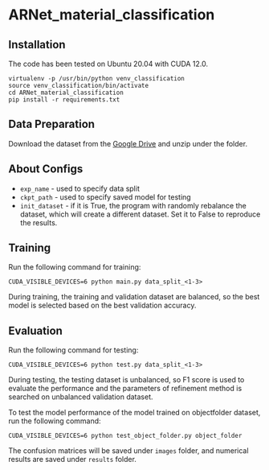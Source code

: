 # ARNet_material_classification

## Installation
The code has been tested on Ubuntu 20.04 with CUDA 12.0.
```
virtualenv -p /usr/bin/python venv_classification
source venv_classification/bin/activate
cd ARNet_material_classification
pip install -r requirements.txt
```

## Data Preparation

Download the dataset from the [Google Drive](https://drive.google.com/file/d/121ZZw-_Bd2QLxrFwHMaK20bsRWV-05OF/view?usp=drive_link) and unzip under the folder.

## About Configs
- `exp_name` - used to specify data split
- `ckpt_path` - used to specify saved model for testing
- `init_dataset` - if it is True, the program with randomly rebalance the dataset, which will create a different dataset. Set it to False to reproduce the results.

## Training

Run the following command for training:
```
CUDA_VISIBLE_DEVICES=6 python main.py data_split_<1-3>
```
During training, the training and validation dataset are balanced, so the best model is selected based on the best validation accuracy.
## Evaluation
Run the following command for testing:
```
CUDA_VISIBLE_DEVICES=6 python test.py data_split_<1-3>
```
During testing, the testing dataset is unbalanced, so F1 score is used to evaluate the performance and the parameters of refinement method is searched on unbalanced validation dataset.

To test the model performance of the model trained on objectfolder dataset, run the following command:
```
CUDA_VISIBLE_DEVICES=6 python test_object_folder.py object_folder
```
The confusion matrices will be saved under `images` folder, and numerical results are saved under `results` folder.


